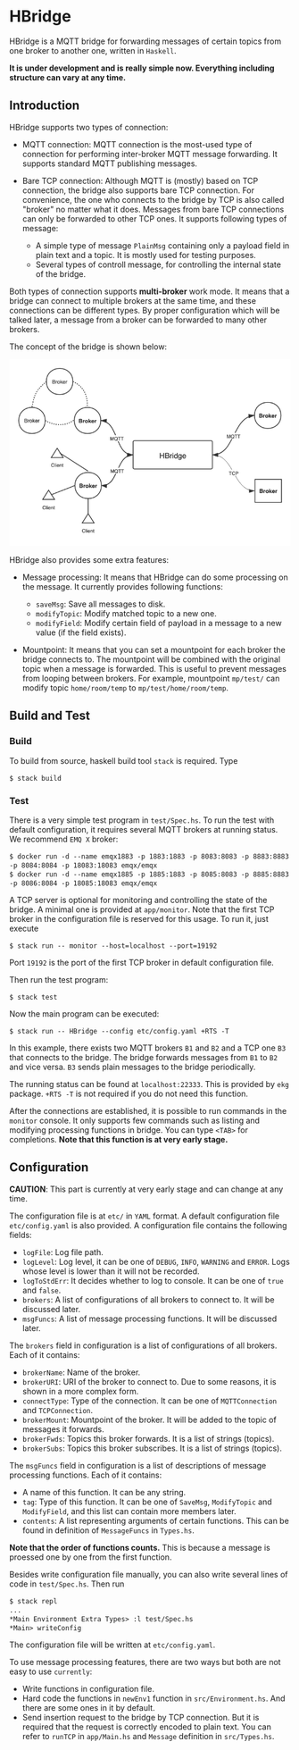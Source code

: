 # HBridge

HBridge is a MQTT bridge for forwarding messages of certain topics from one broker to another one, written in `Haskell`.

**It is under development and is really simple now. Everything including structure can vary at any time.**

## Introduction

HBridge supports two types of connection:

- MQTT connection: MQTT connection is the most-used type of connection for performing inter-broker MQTT message forwarding. It supports standard MQTT publishing messages.
- Bare TCP connection: Although MQTT is (mostly) based on TCP connection, the bridge also supports bare TCP connection. For convenience, the one who connects to the bridge by TCP is also called "broker" no matter what it does. Messages from bare TCP connections can only be forwarded to other TCP ones. It supports following types of message:

  + A simple type of message `PlainMsg` containing only a payload field in plain text and a topic. It is mostly used for testing purposes.
  + Several types of controll message, for controlling the internal state of the bridge.

Both types of connection supports **multi-broker** work mode. It means that a bridge can connect to multiple brokers at the same time, and these connections can be different types. By proper configuration which will be talked later, a message from a broker can be forwarded to many other brokers.

The concept of the bridge is shown below:

![structure](./docs/images/structure.png)

HBridge also provides some extra features:

- Message processing: It means that HBridge can do some processing on the message. It currently provides following functions:
  + `saveMsg`: Save all messages to disk.
  + `modifyTopic`: Modify matched topic to a new one.
  + `modifyField`: Modify certain field of payload in a message to a new value (if the field exists).

- Mountpoint: It means that you can set a mountpoint for each broker the bridge connects to. The mountpoint will be combined with the original topic when a message is forwarded. This is useful to prevent messages from looping between brokers. For example, mountpoint `mp/test/` can modify topic `home/room/temp` to `mp/test/home/room/temp`.

## Build and Test

### Build
To build from source, haskell build tool `stack` is required. Type
```
$ stack build
```

### Test

There is a very simple test program in `test/Spec.hs`. To run the test with default configuration, it requires several MQTT brokers at running status. We recommend `EMQ X` broker:
```
$ docker run -d --name emqx1883 -p 1883:1883 -p 8083:8083 -p 8883:8883 -p 8084:8084 -p 18083:18083 emqx/emqx
$ docker run -d --name emqx1885 -p 1885:1883 -p 8085:8083 -p 8885:8883 -p 8086:8084 -p 18085:18083 emqx/emqx
```

A TCP server is optional for monitoring and controlling the state of the bridge. A minimal one is provided at `app/monitor`. Note that the first TCP broker in the configuration file is reserved for this usage. To run it, just execute
```
$ stack run -- monitor --host=localhost --port=19192
```
Port `19192` is the port of the first TCP broker in default configuration file.

Then run the test program:
```
$ stack test
```

Now the main program can be executed:
```
$ stack run -- HBridge --config etc/config.yaml +RTS -T
```

In this example, there exists two MQTT brokers `B1` and `B2` and a TCP one `B3` that connects to the bridge. The bridge forwards messages from `B1` to `B2` and vice versa. `B3` sends plain messages to the bridge periodically.

The running status can be found at `localhost:22333`. This is provided by `ekg` package. `+RTS -T` is not required if you do not need this function.

After the connections are established, it is possible to run commands in the `monitor` console. It only supports few commands such as listing and modifying processing functions in bridge. You can type `<TAB>` for completions. **Note that this function is at very early stage.**


## Configuration

**CAUTION**: This part is currently at very early stage and can change at any time.

The configuration file is at `etc/` in `YAML` format. A default configuration file `etc/config.yaml` is also provided. A configuration file contains the following fields:

- `logFile`: Log file path.
- `logLevel`: Log level, it can be one of `DEBUG`, `INFO`, `WARNING` and `ERROR`. Logs whose level is lower than it will not be recorded.
- `logToStdErr`: It decides whether to log to console. It can be one of `true` and `false`.
- `brokers`: A list of configurations of all brokers to connect to. It will be discussed later.
- `msgFuncs`: A list of message processing functions. It will be discussed later.

The `brokers` field in configuration is a list of configurations of all brokers. Each of it contains:

- `brokerName`: Name of the broker.
- `brokerURI`: URI of the broker to connect to. Due to some reasons, it is shown in a more complex form.
- `connectType`: Type of the connection. It can be one of `MQTTConnection` and `TCPConnection`.
- `brokerMount`: Mountpoint of the broker. It will be added to the topic of messages it forwards.
- `brokerFwds`: Topics this broker forwards. It is a list of strings (topics).
- `brokerSubs`: Topics this broker subscribes. It is a list of strings (topics).

The `msgFuncs` field in configuration is a list of descriptions of message processing functions. Each of it contains:
- A name of this function. It can be any string.
- `tag`: Type of this function. It can be one of `SaveMsg`, `ModifyTopic` and `ModifyField`, and this list can contain more members later.
- `contents`: A list representing arguments of certain functions. This can be found in definition of `MessageFuncs` in `Types.hs`.

**Note that the order of functions counts.** This is because a message is proessed one by one from the first function.


Besides write configuration file manually, you can also write several lines of code in `test/Spec.hs`. Then run
```
$ stack repl
...
*Main Environment Extra Types> :l test/Spec.hs
*Main> writeConfig
```
The configuration file will be written at `etc/config.yaml`.

To use message processing features, there are two ways but both are not easy to use `currently`:

- Write functions in configuration file.
- Hard code the functions in `newEnv1` function in `src/Environment.hs`. And there are some ones in it by default.
- Send insertion request to the bridge by TCP connection. But it is required that the request is correctly encoded to plain text. You can refer to `runTCP` in `app/Main.hs` and `Message` definition in `src/Types.hs`.
